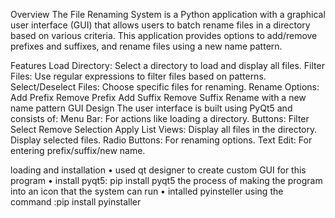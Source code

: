 Overview
The File Renaming System is a Python application with a graphical user interface (GUI) that allows users to batch rename files in a directory based on various criteria. This application provides options to add/remove prefixes and suffixes, and rename files using a new name pattern.

Features
Load Directory: Select a directory to load and display all files.
Filter Files: Use regular expressions to filter files based on patterns.
Select/Deselect Files: Choose specific files for renaming.
Rename Options:
Add Prefix
Remove Prefix
Add Suffix
Remove Suffix
Rename with a new name pattern
GUI Design
The user interface is built using PyQt5 and consists of:
Menu Bar: For actions like loading a directory.
Buttons:
Filter
Select
Remove Selection
Apply
List Views:
Display all files in the directory.
Display selected files.
Radio Buttons: For renaming options.
Text Edit: For entering prefix/suffix/new name.

loading and installation
• used qt designer to create custom GUI for this program
• install pyqt5: pip install pyqt5
the process of making the program into an icon that the system can run
• intalled pyinsteller using the command :pip install pyinstaller






